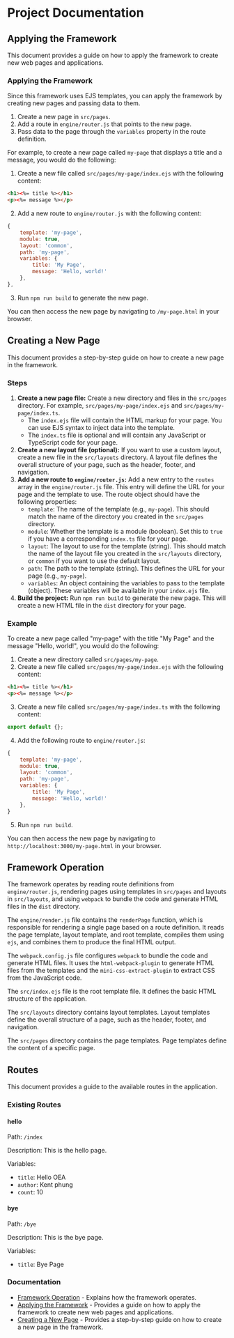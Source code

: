# Project Documentation

## Applying the Framework

This document provides a guide on how to apply the framework to create new web pages and applications.

### Applying the Framework

Since this framework uses EJS templates, you can apply the framework by creating new pages and passing data to them.

1.  Create a new page in `src/pages`.
2.  Add a route in `engine/router.js` that points to the new page.
3.  Pass data to the page through the `variables` property in the route definition.

For example, to create a new page called `my-page` that displays a title and a message, you would do the following:

1.  Create a new file called `src/pages/my-page/index.ejs` with the following content:

```html
<h1><%= title %></h1>
<p><%= message %></p>
```

2.  Add a new route to `engine/router.js` with the following content:

```javascript
{
    template: 'my-page',
    module: true,
    layout: 'common',
    path: 'my-page',
    variables: {
        title: 'My Page',
        message: 'Hello, world!'
    },
},
```

3.  Run `npm run build` to generate the new page.

You can then access the new page by navigating to `/my-page.html` in your browser.

## Creating a New Page

This document provides a step-by-step guide on how to create a new page in the framework.

### Steps

1.  **Create a new page file:** Create a new directory and files in the `src/pages` directory. For example, `src/pages/my-page/index.ejs` and `src/pages/my-page/index.ts`.
    *   The `index.ejs` file will contain the HTML markup for your page. You can use EJS syntax to inject data into the template.
    *   The `index.ts` file is optional and will contain any JavaScript or TypeScript code for your page.
2.  **Create a new layout file (optional):** If you want to use a custom layout, create a new file in the `src/layouts` directory. A layout file defines the overall structure of your page, such as the header, footer, and navigation.
3.  **Add a new route to `engine/router.js`:** Add a new entry to the `routes` array in the `engine/router.js` file. This entry will define the URL for your page and the template to use. The route object should have the following properties:
    *   `template`: The name of the template (e.g., `my-page`). This should match the name of the directory you created in the `src/pages` directory.
    *   `module`: Whether the template is a module (boolean). Set this to `true` if you have a corresponding `index.ts` file for your page.
    *   `layout`: The layout to use for the template (string). This should match the name of the layout file you created in the `src/layouts` directory, or `common` if you want to use the default layout.
    *   `path`: The path to the template (string). This defines the URL for your page (e.g., `my-page`).
    *   `variables`: An object containing the variables to pass to the template (object). These variables will be available in your `index.ejs` file.
4.  **Build the project:** Run `npm run build` to generate the new page. This will create a new HTML file in the `dist` directory for your page.

### Example

To create a new page called "my-page" with the title "My Page" and the message "Hello, world!", you would do the following:

1.  Create a new directory called `src/pages/my-page`.
2.  Create a new file called `src/pages/my-page/index.ejs` with the following content:

```html
<h1><%= title %></h1>
<p><%= message %></p>
```

3.  Create a new file called `src/pages/my-page/index.ts` with the following content:

```typescript
export default {};
```

4.  Add the following route to `engine/router.js`:

```javascript
{
    template: 'my-page',
    module: true,
    layout: 'common',
    path: 'my-page',
    variables: {
        title: 'My Page',
        message: 'Hello, world!'
    },
}
```

5.  Run `npm run build`.

You can then access the new page by navigating to `http://localhost:3000/my-page.html` in your browser.

## Framework Operation

The framework operates by reading route definitions from `engine/router.js`, rendering pages using templates in `src/pages` and layouts in `src/layouts`, and using `webpack` to bundle the code and generate HTML files in the `dist` directory.

The `engine/render.js` file contains the `renderPage` function, which is responsible for rendering a single page based on a route definition. It reads the page template, layout template, and root template, compiles them using `ejs`, and combines them to produce the final HTML output.

The `webpack.config.js` file configures `webpack` to bundle the code and generate HTML files. It uses the `html-webpack-plugin` to generate HTML files from the templates and the `mini-css-extract-plugin` to extract CSS from the JavaScript code.

The `src/index.ejs` file is the root template file. It defines the basic HTML structure of the application.

The `src/layouts` directory contains layout templates. Layout templates define the overall structure of a page, such as the header, footer, and navigation.

The `src/pages` directory contains the page templates. Page templates define the content of a specific page.

## Routes

This document provides a guide to the available routes in the application.

### Existing Routes

#### hello

Path: `/index`

Description: This is the hello page.

Variables:

*   `title`: Hello OEA
*   `author`: Kent phung
*   `count`: 10

#### bye

Path: `/bye`

Description: This is the bye page.

Variables:

*   `title`: Bye Page

### Documentation

*   [Framework Operation](framework-operation.md) - Explains how the framework operates.
*   [Applying the Framework](applying-the-framework.md) - Provides a guide on how to apply the framework to create new web pages and applications.
*   [Creating a New Page](creating-new-page.md) - Provides a step-by-step guide on how to create a new page in the framework.
